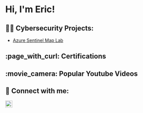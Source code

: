 <h1>Hi, I'm Eric! </h2>

<h2>👨‍💻 Cybersecurity Projects:</h2>

  - [Azure Sentinel Map Lab](https://github.com/emack175/AzureSentinelTutorialMap)
  
<h2> :page_with_curl: Certifications</h2>

<h2>:movie_camera: Popular Youtube Videos </h2>

<h2> 🤳 Connect with me:</h2>


[<img align="left" alt="EricMack | LinkedIn" width="22px" src="https://cdn.jsdelivr.net/npm/simple-icons@v3/icons/linkedin.svg" />][linkedin]

[linkedin]: https://linkedin.com/in/ericgmack

<!--
**joshmadakor1/joshmadakor1** is a ✨ _special_ ✨ repository because its `README.md` (this file) appears on your GitHub profile.

Here are some ideas to get you started:

- 🔭 I’m currently working on ...
- 🌱 I’m currently learning ...
- 👯 I’m looking to collaborate on ...
- 🤔 I’m looking for help with ...
- 💬 Ask me about ...
- 📫 How to reach me: ...
- 😄 Pronouns: ...
- ⚡ Fun fact: ...
-->
